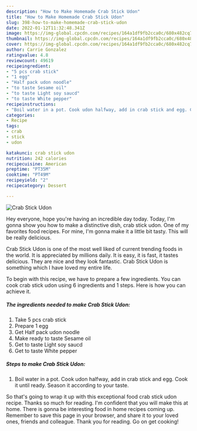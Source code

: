 ```yaml
---
description: "How to Make Homemade Crab Stick Udon"
title: "How to Make Homemade Crab Stick Udon"
slug: 398-how-to-make-homemade-crab-stick-udon
date: 2022-01-12T11:32:48.341Z
image: https://img-global.cpcdn.com/recipes/164a1df9fb2cca0c/680x482cq70/crab-stick-udon-recipe-main-photo.jpg
thumbnail: https://img-global.cpcdn.com/recipes/164a1df9fb2cca0c/680x482cq70/crab-stick-udon-recipe-main-photo.jpg
cover: https://img-global.cpcdn.com/recipes/164a1df9fb2cca0c/680x482cq70/crab-stick-udon-recipe-main-photo.jpg
author: Carrie Gonzalez
ratingvalue: 4.8
reviewcount: 49619
recipeingredient:
- "5 pcs crab stick"
- "1 egg"
- "Half pack udon noodle"
- "to taste Sesame oil"
- "to taste Light soy saucd"
- "to taste White pepper"
recipeinstructions:
- "Boil water in a pot. Cook udon halfway, add in crab stick and egg. Cook it until ready. Season it according to your taste."
categories:
- Recipe
tags:
- crab
- stick
- udon

katakunci: crab stick udon 
nutrition: 242 calories
recipecuisine: American
preptime: "PT35M"
cooktime: "PT49M"
recipeyield: "2"
recipecategory: Dessert

---
```



![Crab Stick Udon](https://img-global.cpcdn.com/recipes/164a1df9fb2cca0c/680x482cq70/crab-stick-udon-recipe-main-photo.jpg)

Hey everyone, hope you're having an incredible day today. Today, I'm gonna show you how to make a distinctive dish, crab stick udon. One of my favorites food recipes. For mine, I'm gonna make it a little bit tasty. This will be really delicious.

Crab Stick Udon is one of the most well liked of current trending foods in the world. It is appreciated by millions daily. It is easy, it is fast, it tastes delicious. They are nice and they look fantastic. Crab Stick Udon is something which I have loved my entire life.




To begin with this recipe, we have to prepare a few ingredients. You can cook crab stick udon using 6 ingredients and 1 steps. Here is how you can achieve it.

<!--inarticleads1-->

##### The ingredients needed to make Crab Stick Udon:

1. Take 5 pcs crab stick
1. Prepare 1 egg
1. Get Half pack udon noodle
1. Make ready to taste Sesame oil
1. Get to taste Light soy saucd
1. Get to taste White pepper




<!--inarticleads2-->

##### Steps to make Crab Stick Udon:

1. Boil water in a pot. Cook udon halfway, add in crab stick and egg. Cook it until ready. Season it according to your taste.




So that's going to wrap it up with this exceptional food crab stick udon recipe. Thanks so much for reading. I'm confident that you will make this at home. There is gonna be interesting food in home recipes coming up. Remember to save this page in your browser, and share it to your loved ones, friends and colleague. Thank you for reading. Go on get cooking!
